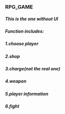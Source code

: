 ### RPG_GAME
##### This is the one without UI 
##### Function includes: 
##### 1.choose player
##### 2.shop
##### 3.charge(not the real one)
##### 4.weapon
##### 5.player information
##### 6.fight
